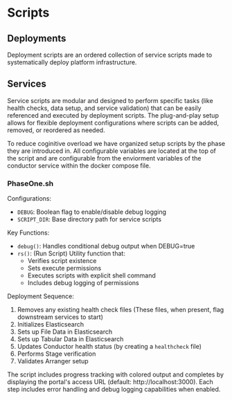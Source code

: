 # Scripts

## Deployments

Deployment scripts are an ordered collection of service scripts made to
systematically deploy platform infrastructure.

## Services

Service scripts are modular and designed to perform specific tasks (like health
checks, data setup, and service validation) that can be easily referenced and
executed by deployment scripts. The plug-and-play setup allows for flexible
deployment configurations where scripts can be added, removed, or reordered as
needed.

To reduce coginitive overload we have organized setup scripts by the phase they
are introduced in. All configurable variables are located at the top of the
script and are configurable from the enviorment variables of the conductor
service within the docker compose file.

### PhaseOne.sh

Configurations:

- `DEBUG`: Boolean flag to enable/disable debug logging
- `SCRIPT_DIR`: Base directory path for service scripts

Key Functions:

- `debug()`: Handles conditional debug output when DEBUG=true
- `rs()`: (Run Script) Utility function that:
  - Verifies script existence
  - Sets execute permissions
  - Executes scripts with explicit shell command
  - Includes debug logging of permissions

Deployment Sequence:

1. Removes any existing health check files (These files, when present, flag
   downstream services to start)
2. Initializes Elasticsearch
3. Sets up File Data in Elasticsearch
4. Sets up Tabular Data in Elasticsearch
5. Updates Conductor health status (by creating a `healthcheck` file)
6. Performs Stage verification
7. Validates Arranger setup

The script includes progress tracking with colored output and completes by
displaying the portal's access URL (default: http://localhost:3000). Each step
includes error handling and debug logging capabilities when enabled.
